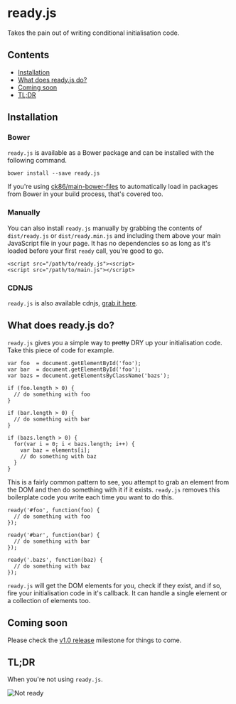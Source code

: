 # ready.js
Takes the pain out of writing conditional initialisation code.

## Contents
* [Installation](#installation)
* [What does ready.js do?](#what-does-readyjs-do)
* [Coming soon](#coming-soon)
* [TL;DR](#tldr)

## Installation

### Bower

`ready.js` is available as a Bower package and can be installed with the following command.

```
bower install --save ready.js
```

If you're using [ck86/main-bower-files](https://github.com/ck86/main-bower-files) to automatically load in packages from Bower in your build process, that's covered too.

### Manually

You can also install `ready.js` manually by grabbing the contents of `dist/ready.js` or `dist/ready.min.js` and including them above your main JavaScript file in your page. It has no dependencies so as long as it's loaded before your first `ready` call, you're good to go. 

```
<script src="/path/to/ready.js"><script>
<script src="/path/to/main.js"></script>
```

### CDNJS

`ready.js` is also available cdnjs, [grab it here](https://cdnjs.com/libraries/ready.js).

## What does ready.js do?

`ready.js` gives you a simple way to ~~pretty~~ DRY up your initialisation code. Take this piece of code for example.

```
var foo  = document.getElementById('foo');
var bar  = document.getElementById('foo');
var bazs = document.getElementsByClassName('bazs');

if (foo.length > 0) {
  // do something with foo
}

if (bar.length > 0) {
  // do something with bar
}

if (bazs.length > 0) {
  for(var i = 0; i < bazs.length; i++) {
    var baz = elements[i];
    // do something with baz
  }
}
```

This is a fairly common pattern to see, you attempt to grab an element from the DOM and then do something with it if it exists. `ready.js` removes this boilerplate code you write each time you want to do this.

```
ready('#foo', function(foo) {
  // do something with foo
});

ready('#bar', function(bar) {
  // do something with bar
});

ready('.bazs', function(baz) {
  // do something with baz
});
```

`ready.js` will get the DOM elements for you, check if they exist, and if so, fire your initialisation code in it's callback. It can handle a single element or a collection of elements too.

## Coming soon

Please check the [v1.0 release](https://github.com/nouveller/ready.js/milestones/v1.0%20release) milestone for things to come.

## TL;DR

When you're not using `ready.js`.

![Not ready](https://cloud.githubusercontent.com/assets/713128/7526823/5a376a48-f50d-11e4-90c2-3e41c1849aef.gif)
